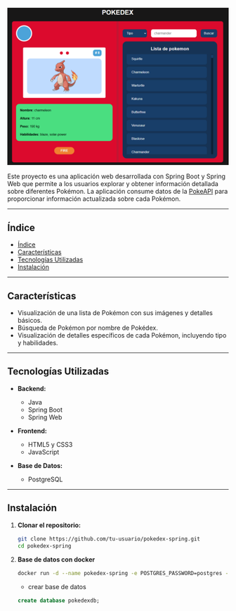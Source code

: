 ![](src\main\resources\images\preview.png)

Este proyecto es una aplicación web desarrollada con Spring Boot y Spring Web que permite a los usuarios explorar y obtener información detallada sobre diferentes Pokémon. La aplicación consume datos de la [PokeAPI](https://pokeapi.co/) para proporcionar información actualizada sobre cada Pokémon.

---

## Índice

- [Índice](#índice)
- [Características](#características)
- [Tecnologías Utilizadas](#tecnologías-utilizadas)
- [Instalación](#instalación)

---

## Características

- Visualización de una lista de Pokémon con sus imágenes y detalles básicos.
- Búsqueda de Pokémon por nombre de Pokédex.
- Visualización de detalles específicos de cada Pokémon, incluyendo tipo y habilidades.

---

## Tecnologías Utilizadas

- **Backend:**

  - Java
  - Spring Boot
  - Spring Web

- **Frontend:**

  - HTML5 y CSS3
  - JavaScript

- **Base de Datos:**
  - PostgreSQL

---

## Instalación

1. **Clonar el repositorio:**
   ```bash
   git clone https://github.com/tu-usuario/pokedex-spring.git
   cd pokedex-spring
   ```
2. **Base de datos con docker**
   ```bash
   docker run -d --name pokedex-spring -e POSTGRES_PASSWORD=postgres -p 5432:5432 postgres
   ```
   - crear base de datos
   ```sql
   create database pokedexdb;
   ```
